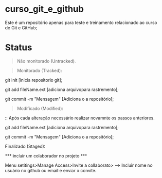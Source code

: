 # curso_git_e_github
Este é um repositório apenas para teste e treinamento relacionado ao curso de Git e GitHub;

# Status

> Não monitorado (Untracked).

> Monitorado (Tracked):

git init [inicia repositorio git];

git add fileName.ext [adiciona arquivopara rastremento];

git commit -m "Mensagem" [Adiciona o a repositório];

> Modificado (Modified):

:: Após cada alteração necessário realizar novamnte os passos anteriores.

git add fileName.ext [adiciona arquivopara rastremento];

git commit -m "Mensagem" [Adiciona o a repositório];

Finalizado (Staged):

*** incluir um colaborador no projeto ***

Menu setitings>Manage Access>Invite a collaborato>
 --> Incluir nome no usuário no github ou email e enviar o convite.